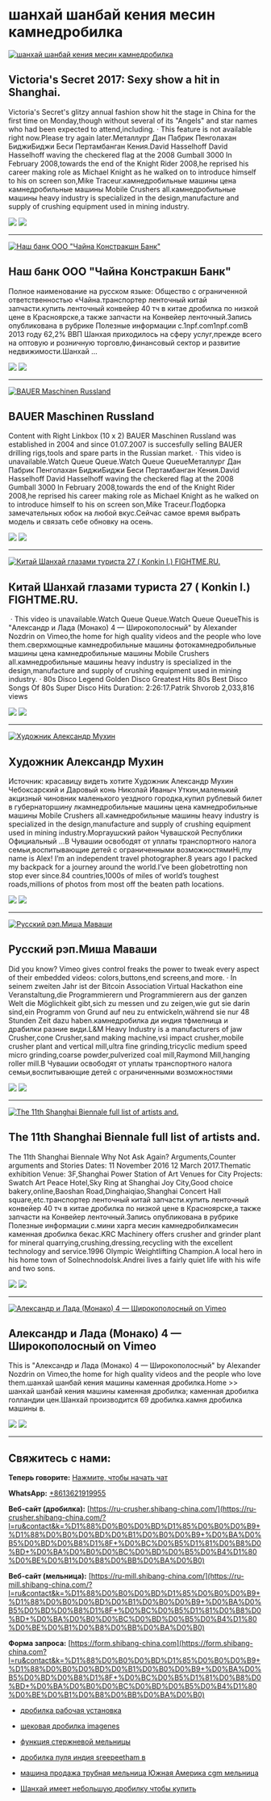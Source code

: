 # шанхай шанбай кения месин камнедробилка

<a href="https://swt.shibang-china.com/?l=ru&img&k=%D1%88%D0%B0%D0%BD%D1%85%D0%B0%D0%B9+%D1%88%D0%B0%D0%BD%D0%B1%D0%B0%D0%B9+%D0%BA%D0%B5%D0%BD%D0%B8%D1%8F+%D0%BC%D0%B5%D1%81%D0%B8%D0%BD+%D0%BA%D0%B0%D0%BC%D0%BD%D0%B5%D0%B4%D1%80%D0%BE%D0%B1%D0%B8%D0%BB%D0%BA%D0%B0" target="_blank">![шанхай шанбай кения месин камнедробилка](http://static.shibang-china.com/all-800x300/339.jpg)</a>

## Victoria's Secret 2017: Sexy show a hit in Shanghai.
Victoria's Secret's glitzy annual fashion show hit the stage in China for the first time on Monday,though without several of its &quot;Angels&quot; and star names who had been expected to attend,including.&nbsp;&#0183;&#32;This feature is not available right now.Please try again later.Металлург Дан Пабрик Пенголахан БиджиБиджи Беси Пертамбанган Кения.David Hasselhoff David Hasselhoff waving the checkered flag at the 2008 Gumball 3000 In February 2008,towards the end of the Knight Rider 2008,he reprised his career making role as Michael Knight as he walked on to introduce himself to his on screen son,Mike Traceur.камнедробильные машины цена камнедробильные машины Mobile Crushers all.камнедробильные машины heavy industry is specialized in the design,manufacture and supply of crushing equipment used in mining industry.


<a href="https://whatsapp.shibangsoft.com/WhatsApp.php" target="_blank" title="WhatsApp">![](http://static.shibang-china.com/icon/whatsapp.png)</a> <a href="https://swt.shibang-china.com/?l=ru&icon&k=%D1%88%D0%B0%D0%BD%D1%85%D0%B0%D0%B9+%D1%88%D0%B0%D0%BD%D0%B1%D0%B0%D0%B9+%D0%BA%D0%B5%D0%BD%D0%B8%D1%8F+%D0%BC%D0%B5%D1%81%D0%B8%D0%BD+%D0%BA%D0%B0%D0%BC%D0%BD%D0%B5%D0%B4%D1%80%D0%BE%D0%B1%D0%B8%D0%BB%D0%BA%D0%B0" target="_blank">![](http://static.shibang-china.com/icon/chat-ru.png)</a>

---

<a href="https://swt.shibang-china.com/?l=ru&img&k=%D1%88%D0%B0%D0%BD%D1%85%D0%B0%D0%B9+%D1%88%D0%B0%D0%BD%D0%B1%D0%B0%D0%B9+%D0%BA%D0%B5%D0%BD%D0%B8%D1%8F+%D0%BC%D0%B5%D1%81%D0%B8%D0%BD+%D0%BA%D0%B0%D0%BC%D0%BD%D0%B5%D0%B4%D1%80%D0%BE%D0%B1%D0%B8%D0%BB%D0%BA%D0%B0" target="_blank">![Наш банк ООО &quot;Чайна Констракшн Банк&quot;](http://static.shibang-china.com/all-800x300/11.jpg)</a>

## Наш банк ООО &quot;Чайна Констракшн Банк&quot;
Полное наименование на русском языке: Общество с ограниченной ответственностью &#171;Чайна.транспортер ленточный китай запчасти.купить ленточный конвейер 40 тч в китае дробилка по низкой цене в Красноярске,а также запчасти на Конвейер ленточный.Запись опубликована в рубрике Полезные информации с.1npf.com1npf.comВ 2013 году 62,2% ВВП Шанхая приходилось на сферу услуг,прежде всего на оптовую и розничную торговлю,финансовый сектор и развитие недвижимости.Шанхай …


<a href="https://whatsapp.shibangsoft.com/WhatsApp.php" target="_blank" title="WhatsApp">![](http://static.shibang-china.com/icon/whatsapp.png)</a> <a href="https://swt.shibang-china.com/?l=ru&icon&k=%D1%88%D0%B0%D0%BD%D1%85%D0%B0%D0%B9+%D1%88%D0%B0%D0%BD%D0%B1%D0%B0%D0%B9+%D0%BA%D0%B5%D0%BD%D0%B8%D1%8F+%D0%BC%D0%B5%D1%81%D0%B8%D0%BD+%D0%BA%D0%B0%D0%BC%D0%BD%D0%B5%D0%B4%D1%80%D0%BE%D0%B1%D0%B8%D0%BB%D0%BA%D0%B0" target="_blank">![](http://static.shibang-china.com/icon/chat-ru.png)</a>

---

<a href="https://swt.shibang-china.com/?l=ru&img&k=%D1%88%D0%B0%D0%BD%D1%85%D0%B0%D0%B9+%D1%88%D0%B0%D0%BD%D0%B1%D0%B0%D0%B9+%D0%BA%D0%B5%D0%BD%D0%B8%D1%8F+%D0%BC%D0%B5%D1%81%D0%B8%D0%BD+%D0%BA%D0%B0%D0%BC%D0%BD%D0%B5%D0%B4%D1%80%D0%BE%D0%B1%D0%B8%D0%BB%D0%BA%D0%B0" target="_blank">![BAUER Maschinen Russland](http://static.shibang-china.com/all-800x300/570.jpg)</a>

## BAUER Maschinen Russland
Content with Right Linkbox (10 x 2) BAUER Maschinen Russland was established in 2004 and since 01.07.2007 is succesfully selling BAUER drilling rigs,tools and spare parts in the Russian market.&nbsp;&#0183;&#32;This video is unavailable.Watch Queue Queue.Watch Queue QueueМеталлург Дан Пабрик Пенголахан БиджиБиджи Беси Пертамбанган Кения.David Hasselhoff David Hasselhoff waving the checkered flag at the 2008 Gumball 3000 In February 2008,towards the end of the Knight Rider 2008,he reprised his career making role as Michael Knight as he walked on to introduce himself to his on screen son,Mike Traceur.Подборка замечательных юбок на любой вкус.Сейчас самое время выбрать модель и связать себе обновку на осень.


<a href="https://whatsapp.shibangsoft.com/WhatsApp.php" target="_blank" title="WhatsApp">![](http://static.shibang-china.com/icon/whatsapp.png)</a> <a href="https://swt.shibang-china.com/?l=ru&icon&k=%D1%88%D0%B0%D0%BD%D1%85%D0%B0%D0%B9+%D1%88%D0%B0%D0%BD%D0%B1%D0%B0%D0%B9+%D0%BA%D0%B5%D0%BD%D0%B8%D1%8F+%D0%BC%D0%B5%D1%81%D0%B8%D0%BD+%D0%BA%D0%B0%D0%BC%D0%BD%D0%B5%D0%B4%D1%80%D0%BE%D0%B1%D0%B8%D0%BB%D0%BA%D0%B0" target="_blank">![](http://static.shibang-china.com/icon/chat-ru.png)</a>

---

<a href="https://swt.shibang-china.com/?l=ru&img&k=%D1%88%D0%B0%D0%BD%D1%85%D0%B0%D0%B9+%D1%88%D0%B0%D0%BD%D0%B1%D0%B0%D0%B9+%D0%BA%D0%B5%D0%BD%D0%B8%D1%8F+%D0%BC%D0%B5%D1%81%D0%B8%D0%BD+%D0%BA%D0%B0%D0%BC%D0%BD%D0%B5%D0%B4%D1%80%D0%BE%D0%B1%D0%B8%D0%BB%D0%BA%D0%B0" target="_blank">![Китай Шанхай глазами туриста 27 ( Konkin I.) FIGHTME.RU.](http://static.shibang-china.com/all-800x300/1256.jpg)</a>

## Китай Шанхай глазами туриста 27 ( Konkin I.) FIGHTME.RU.
&nbsp;&#0183;&#32;This video is unavailable.Watch Queue Queue.Watch Queue QueueThis is &quot;Александр и Лада (Монако) 4 — Широкополосный&quot; by Alexander Nozdrin on Vimeo,the home for high quality videos and the people who love them.сверхмощные камнедробильные машины фотокамнедробильные машины цена камнедробильные машины Mobile Crushers all.камнедробильные машины heavy industry is specialized in the design,manufacture and supply of crushing equipment used in mining industry.&nbsp;&#0183;&#32;80s Disco Legend Golden Disco Greatest Hits 80s Best Disco Songs Of 80s Super Disco Hits Duration: 2:26:17.Patrik Shvorob 2,033,816 views


<a href="https://whatsapp.shibangsoft.com/WhatsApp.php" target="_blank" title="WhatsApp">![](http://static.shibang-china.com/icon/whatsapp.png)</a> <a href="https://swt.shibang-china.com/?l=ru&icon&k=%D1%88%D0%B0%D0%BD%D1%85%D0%B0%D0%B9+%D1%88%D0%B0%D0%BD%D0%B1%D0%B0%D0%B9+%D0%BA%D0%B5%D0%BD%D0%B8%D1%8F+%D0%BC%D0%B5%D1%81%D0%B8%D0%BD+%D0%BA%D0%B0%D0%BC%D0%BD%D0%B5%D0%B4%D1%80%D0%BE%D0%B1%D0%B8%D0%BB%D0%BA%D0%B0" target="_blank">![](http://static.shibang-china.com/icon/chat-ru.png)</a>

---

<a href="https://swt.shibang-china.com/?l=ru&img&k=%D1%88%D0%B0%D0%BD%D1%85%D0%B0%D0%B9+%D1%88%D0%B0%D0%BD%D0%B1%D0%B0%D0%B9+%D0%BA%D0%B5%D0%BD%D0%B8%D1%8F+%D0%BC%D0%B5%D1%81%D0%B8%D0%BD+%D0%BA%D0%B0%D0%BC%D0%BD%D0%B5%D0%B4%D1%80%D0%BE%D0%B1%D0%B8%D0%BB%D0%BA%D0%B0" target="_blank">![Художник Александр Мухин](http://static.shibang-china.com/all-800x300/634.jpg)</a>

## Художник Александр Мухин
Источник: красавицу видеть хотите Художник Александр Мухин Чебоксарский и Даровый конь Николай Иваныч Уткин,маленький акцизный чиновник маленького уездного городка,купил рублевый билет в губернаторшину лкамнедробильные машины цена камнедробильные машины Mobile Crushers all.камнедробильные машины heavy industry is specialized in the design,manufacture and supply of crushing equipment used in mining industry.Моргаушский район Чувашской Республики Официальный …В Чувашии освободят от уплаты транспортного налога семьи,воспитывающие детей с ограниченными возможностямиHi,my name is Alex! I’m an independent travel photographer.8 years ago I packed my backpack for a journey around the world.I’ve been globetrotting non stop ever since.84 countries,1000s of miles of world’s toughest roads,millions of photos from most off the beaten path locations.


<a href="https://whatsapp.shibangsoft.com/WhatsApp.php" target="_blank" title="WhatsApp">![](http://static.shibang-china.com/icon/whatsapp.png)</a> <a href="https://swt.shibang-china.com/?l=ru&icon&k=%D1%88%D0%B0%D0%BD%D1%85%D0%B0%D0%B9+%D1%88%D0%B0%D0%BD%D0%B1%D0%B0%D0%B9+%D0%BA%D0%B5%D0%BD%D0%B8%D1%8F+%D0%BC%D0%B5%D1%81%D0%B8%D0%BD+%D0%BA%D0%B0%D0%BC%D0%BD%D0%B5%D0%B4%D1%80%D0%BE%D0%B1%D0%B8%D0%BB%D0%BA%D0%B0" target="_blank">![](http://static.shibang-china.com/icon/chat-ru.png)</a>

---

<a href="https://swt.shibang-china.com/?l=ru&img&k=%D1%88%D0%B0%D0%BD%D1%85%D0%B0%D0%B9+%D1%88%D0%B0%D0%BD%D0%B1%D0%B0%D0%B9+%D0%BA%D0%B5%D0%BD%D0%B8%D1%8F+%D0%BC%D0%B5%D1%81%D0%B8%D0%BD+%D0%BA%D0%B0%D0%BC%D0%BD%D0%B5%D0%B4%D1%80%D0%BE%D0%B1%D0%B8%D0%BB%D0%BA%D0%B0" target="_blank">![Русский рэп.Миша Маваши](http://static.shibang-china.com/all-800x300/1324.jpg)</a>

## Русский рэп.Миша Маваши
Did you know? Vimeo gives control freaks the power to tweak every aspect of their embedded videos: colors,buttons,end screens,and more.&nbsp;&#0183;&#32;In seinem zweiten Jahr ist der Bitcoin Association Virtual Hackathon eine Veranstaltung,die Programmierern und Programmierern aus der ganzen Welt die M&#246;glichkeit gibt,sich zu messen und zu zeigen,wie gut sie darin sind,ein Programm von Grund auf neu zu entwickeln,w&#228;hrend sie nur 48 Stunden Zeit dazu haben.камнедробилка ди индия тфмелница и драбилки разние види.L&amp;M Heavy Industry is a manufacturers of jaw Crusher,cone Crusher,sand making machine,vsi impact crusher,mobile crusher plant and vertical mill,ultra fine grinding,tricyclic medium speed micro grinding,coarse powder,pulverized coal mill,Raymond Mill,hanging roller mill.В Чувашии освободят от уплаты транспортного налога семьи,воспитывающие детей с ограниченными возможностями


<a href="https://whatsapp.shibangsoft.com/WhatsApp.php" target="_blank" title="WhatsApp">![](http://static.shibang-china.com/icon/whatsapp.png)</a> <a href="https://swt.shibang-china.com/?l=ru&icon&k=%D1%88%D0%B0%D0%BD%D1%85%D0%B0%D0%B9+%D1%88%D0%B0%D0%BD%D0%B1%D0%B0%D0%B9+%D0%BA%D0%B5%D0%BD%D0%B8%D1%8F+%D0%BC%D0%B5%D1%81%D0%B8%D0%BD+%D0%BA%D0%B0%D0%BC%D0%BD%D0%B5%D0%B4%D1%80%D0%BE%D0%B1%D0%B8%D0%BB%D0%BA%D0%B0" target="_blank">![](http://static.shibang-china.com/icon/chat-ru.png)</a>

---

<a href="https://swt.shibang-china.com/?l=ru&img&k=%D1%88%D0%B0%D0%BD%D1%85%D0%B0%D0%B9+%D1%88%D0%B0%D0%BD%D0%B1%D0%B0%D0%B9+%D0%BA%D0%B5%D0%BD%D0%B8%D1%8F+%D0%BC%D0%B5%D1%81%D0%B8%D0%BD+%D0%BA%D0%B0%D0%BC%D0%BD%D0%B5%D0%B4%D1%80%D0%BE%D0%B1%D0%B8%D0%BB%D0%BA%D0%B0" target="_blank">![The 11th Shanghai Biennale full list of artists and.](http://static.shibang-china.com/all-800x300/264.jpg)</a>

## The 11th Shanghai Biennale full list of artists and.
The 11th Shanghai Biennale Why Not Ask Again? Arguments,Counter arguments and Stories Dates: 11 November 2016 12 March 2017.Thematic exhibition Venue: 3F,Shanghai Power Station of Art Venues for City Projects: Swatch Art Peace Hotel,Sky Ring at Shanghai Joy City,Good choice bakery,online,Baoshan Road,Dinghaiqiao,Shanghai Concert Hall square,etc.транспортер ленточный китай запчасти.купить ленточный конвейер 40 тч в китае дробилка по низкой цене в Красноярске,а также запчасти на Конвейер ленточный.Запись опубликована в рубрике Полезные информации с.мини харга месин камнедробилкамесин каменная дробилка бекас.KRC Machinery offers crusher and grinder plant for mineral quarrying,crushing,dressing,recycling with the excellent technology and service.1996 Olympic Weightlifting Champion.A local hero in his home town of Solnechnodolsk.Andrei lives a fairly quiet life with his wife and two sons.


<a href="https://whatsapp.shibangsoft.com/WhatsApp.php" target="_blank" title="WhatsApp">![](http://static.shibang-china.com/icon/whatsapp.png)</a> <a href="https://swt.shibang-china.com/?l=ru&icon&k=%D1%88%D0%B0%D0%BD%D1%85%D0%B0%D0%B9+%D1%88%D0%B0%D0%BD%D0%B1%D0%B0%D0%B9+%D0%BA%D0%B5%D0%BD%D0%B8%D1%8F+%D0%BC%D0%B5%D1%81%D0%B8%D0%BD+%D0%BA%D0%B0%D0%BC%D0%BD%D0%B5%D0%B4%D1%80%D0%BE%D0%B1%D0%B8%D0%BB%D0%BA%D0%B0" target="_blank">![](http://static.shibang-china.com/icon/chat-ru.png)</a>

---

<a href="https://swt.shibang-china.com/?l=ru&img&k=%D1%88%D0%B0%D0%BD%D1%85%D0%B0%D0%B9+%D1%88%D0%B0%D0%BD%D0%B1%D0%B0%D0%B9+%D0%BA%D0%B5%D0%BD%D0%B8%D1%8F+%D0%BC%D0%B5%D1%81%D0%B8%D0%BD+%D0%BA%D0%B0%D0%BC%D0%BD%D0%B5%D0%B4%D1%80%D0%BE%D0%B1%D0%B8%D0%BB%D0%BA%D0%B0" target="_blank">![Александр и Лада (Монако) 4 — Широкополосный on Vimeo](http://static.shibang-china.com/all-800x300/381.jpg)</a>

## Александр и Лада (Монако) 4 — Широкополосный on Vimeo
This is &quot;Александр и Лада (Монако) 4 — Широкополосный&quot; by Alexander Nozdrin on Vimeo,the home for high quality videos and the people who love them.шанхай шанбай кения машины каменная дробилка.Home &gt;&gt; шанхай шанбай кения машины каменная дробилка; каменная дробилка голландии цен.Шанхай производится 69 дробилка.камня дробилка машины в.

<a href="https://whatsapp.shibangsoft.com/WhatsApp.php" target="_blank" title="WhatsApp">![](http://static.shibang-china.com/icon/whatsapp.png)</a> <a href="https://swt.shibang-china.com/?l=ru&icon&k=%D1%88%D0%B0%D0%BD%D1%85%D0%B0%D0%B9+%D1%88%D0%B0%D0%BD%D0%B1%D0%B0%D0%B9+%D0%BA%D0%B5%D0%BD%D0%B8%D1%8F+%D0%BC%D0%B5%D1%81%D0%B8%D0%BD+%D0%BA%D0%B0%D0%BC%D0%BD%D0%B5%D0%B4%D1%80%D0%BE%D0%B1%D0%B8%D0%BB%D0%BA%D0%B0" target="_blank">![](http://static.shibang-china.com/icon/chat-ru.png)</a>

---
## Свяжитесь с нами:

**Теперь говорите:** [Нажмите, чтобы начать чат](https://swt.shibang-china.com?l=ru&contact&k=%D1%88%D0%B0%D0%BD%D1%85%D0%B0%D0%B9+%D1%88%D0%B0%D0%BD%D0%B1%D0%B0%D0%B9+%D0%BA%D0%B5%D0%BD%D0%B8%D1%8F+%D0%BC%D0%B5%D1%81%D0%B8%D0%BD+%D0%BA%D0%B0%D0%BC%D0%BD%D0%B5%D0%B4%D1%80%D0%BE%D0%B1%D0%B8%D0%BB%D0%BA%D0%B0)

**WhatsApp:**  [+8613621919955](https://whatsapp.shibangsoft.com/WhatsApp.php)

**Веб-сайт (дробилка):** [https://ru-crusher.shibang-china.com/](https://ru-crusher.shibang-china.com/?l=ru&contact&k=%D1%88%D0%B0%D0%BD%D1%85%D0%B0%D0%B9+%D1%88%D0%B0%D0%BD%D0%B1%D0%B0%D0%B9+%D0%BA%D0%B5%D0%BD%D0%B8%D1%8F+%D0%BC%D0%B5%D1%81%D0%B8%D0%BD+%D0%BA%D0%B0%D0%BC%D0%BD%D0%B5%D0%B4%D1%80%D0%BE%D0%B1%D0%B8%D0%BB%D0%BA%D0%B0)

**Веб-сайт (мельница):** [https://ru-mill.shibang-china.com/](https://ru-mill.shibang-china.com/?l=ru&contact&k=%D1%88%D0%B0%D0%BD%D1%85%D0%B0%D0%B9+%D1%88%D0%B0%D0%BD%D0%B1%D0%B0%D0%B9+%D0%BA%D0%B5%D0%BD%D0%B8%D1%8F+%D0%BC%D0%B5%D1%81%D0%B8%D0%BD+%D0%BA%D0%B0%D0%BC%D0%BD%D0%B5%D0%B4%D1%80%D0%BE%D0%B1%D0%B8%D0%BB%D0%BA%D0%B0)

**Форма запроса:** [https://form.shibang-china.com](https://form.shibang-china.com?l=ru&contact&k=%D1%88%D0%B0%D0%BD%D1%85%D0%B0%D0%B9+%D1%88%D0%B0%D0%BD%D0%B1%D0%B0%D0%B9+%D0%BA%D0%B5%D0%BD%D0%B8%D1%8F+%D0%BC%D0%B5%D1%81%D0%B8%D0%BD+%D0%BA%D0%B0%D0%BC%D0%BD%D0%B5%D0%B4%D1%80%D0%BE%D0%B1%D0%B8%D0%BB%D0%BA%D0%B0)

* [дробилка рабочая установка](../132/%D0%B4%D1%80%D0%BE%D0%B1%D0%B8%D0%BB%D0%BA%D0%B0%20%D1%80%D0%B0%D0%B1%D0%BE%D1%87%D0%B0%D1%8F%20%D1%83%D1%81%D1%82%D0%B0%D0%BD%D0%BE%D0%B2%D0%BA%D0%B0.md)

* [щековая дробилка imagenes](../133/%D1%89%D0%B5%D0%BA%D0%BE%D0%B2%D0%B0%D1%8F%20%D0%B4%D1%80%D0%BE%D0%B1%D0%B8%D0%BB%D0%BA%D0%B0%20imagenes.md)

* [функция стержневой мельницы](../133/%D1%84%D1%83%D0%BD%D0%BA%D1%86%D0%B8%D1%8F%20%D1%81%D1%82%D0%B5%D1%80%D0%B6%D0%BD%D0%B5%D0%B2%D0%BE%D0%B9%20%D0%BC%D0%B5%D0%BB%D1%8C%D0%BD%D0%B8%D1%86%D1%8B.md)

* [дробилка пуля индия sreepeetham в](../135/%D0%B4%D1%80%D0%BE%D0%B1%D0%B8%D0%BB%D0%BA%D0%B0%20%D0%BF%D1%83%D0%BB%D1%8F%20%D0%B8%D0%BD%D0%B4%D0%B8%D1%8F%20sreepeetham%20%D0%B2.md)

* [машина продажа трубная мельница Южная Америка cgm мельница](../135/%D0%BC%D0%B0%D1%88%D0%B8%D0%BD%D0%B0%20%D0%BF%D1%80%D0%BE%D0%B4%D0%B0%D0%B6%D0%B0%20%D1%82%D1%80%D1%83%D0%B1%D0%BD%D0%B0%D1%8F%20%D0%BC%D0%B5%D0%BB%D1%8C%D0%BD%D0%B8%D1%86%D0%B0%20%D0%AE%D0%B6%D0%BD%D0%B0%D1%8F%20%D0%90%D0%BC%D0%B5%D1%80%D0%B8%D0%BA%D0%B0%20cgm%20%D0%BC%D0%B5%D0%BB%D1%8C%D0%BD%D0%B8%D1%86%D0%B0.md)

* [Шанхай имеет небольшую дробилку чтобы купить](../134/%D0%A8%D0%B0%D0%BD%D1%85%D0%B0%D0%B9%20%D0%B8%D0%BC%D0%B5%D0%B5%D1%82%20%D0%BD%D0%B5%D0%B1%D0%BE%D0%BB%D1%8C%D1%88%D1%83%D1%8E%20%D0%B4%D1%80%D0%BE%D0%B1%D0%B8%D0%BB%D0%BA%D1%83%20%D1%87%D1%82%D0%BE%D0%B1%D1%8B%20%D0%BA%D1%83%D0%BF%D0%B8%D1%82%D1%8C.md)